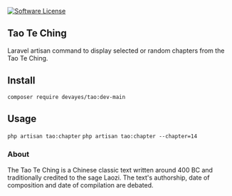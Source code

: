 
[![Software License](https://img.shields.io/badge/license-MIT-brightgreen.svg?style=flat-square)](LICENSE)

## Tao Te Ching
Laravel artisan command to display selected or random chapters from the Tao Te Ching.

## Install
`composer require devayes/tao:dev-main`

## Usage
`php artisan tao:chapter`
`php artisan tao:chapter --chapter=14`

### About
The Tao Te Ching is a Chinese classic text written around 400 BC and traditionally credited to the sage Laozi. The text's authorship, date of composition and date of compilation are debated.
